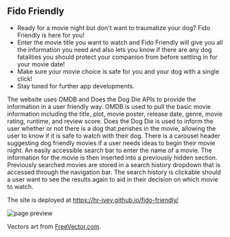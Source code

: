 ## Fido Friendly

* Ready for a movie night but don't want to traumatize your dog? Fido Friendly is here for you! 
* Enter the movie title you want to watch and Fido Friendly will give you all the information you need and also lets you know if there are any dog fatalities you should protect your companion from before settling in for your movie date!
* Make sure your movie choice is safe for you and your dog with a single click!
* Stay tuned for further app developments.

The website uses OMDB and Does the Dog Die APIs to provide the information in a user friendly way. OMDB is used to pull the basic movie information including the title, plot, movie poster, release date, genre, movie rating, runtime, and review score. Does the Dog Die is used to inform the user whether or not there is a dog that perishes in the movie, allowing the user to know if it is safe to watch with their dog. 
There is a carousel header suggesting dog friendly movies if a user needs ideas to begin their movie night. 
An easily accessible search bar to enter the name of a movie. The information for the movie is then inserted into a previously hidden section. Previously searched movies are stored in a search history dropdown that is accessed through the navigation bar. The search history is clickable should a user want to see the results again to aid in their decision on which movie to watch. 

The site is deployed at https://hr-ivey.github.io/fido-friendly/

![page preview](https://github.com/hr-ivey/fido-friendly/blob/23a88906dff6b4e4e73bbd2fb601236fb4c1d2ec/img/127.0.0.1_5500_index.html%20(2).png?raw=true)

Vectors art from <a href="https://www.freevector.com/cute-dogs-and-cats-29802#">FreeVector.com</a>.
